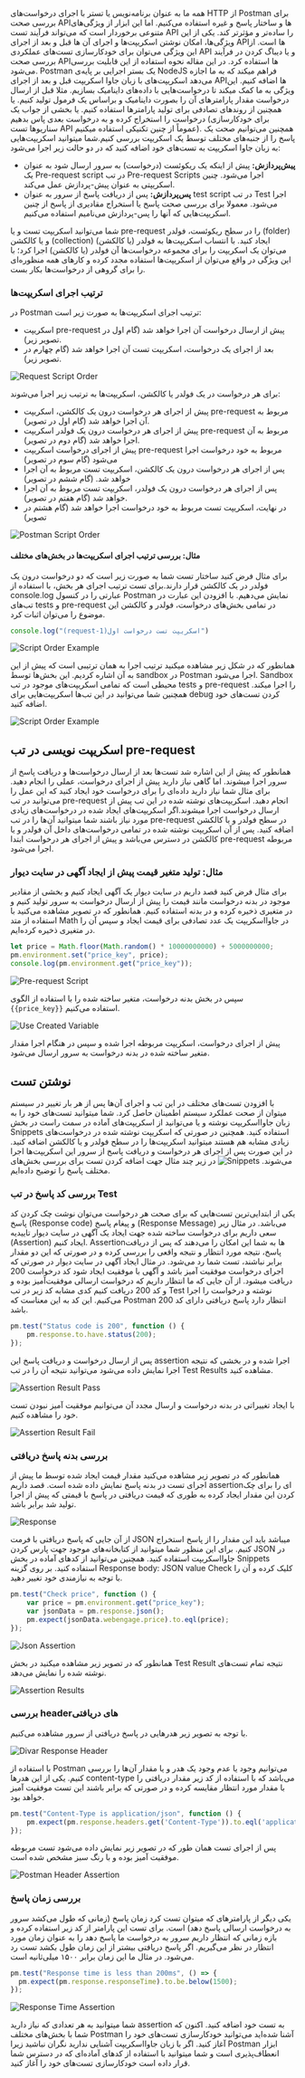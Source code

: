 همه ما به عنوان برنامه‌نویس یا تستر با اجرای درخواست‌های HTTP از Postman برای بررسی صحت APIها و ساختار پاسخ‌ و غیره استفاده می‌کنیم. اما این ابزار از ویژگی‌های متنوعی برخوردار است که می‌تواند فرآیند تست API را ساده‌تر و مؤثرتر کند. یکی از این ویژگی‌ها، امکان نوشتن اسکریپت‌ها و اجرای آن ها قبل و بعد از اجرای APIها است.  از این ویژگی می‌توان برای خودکارسازی تست‌های عملکردی API و یا دیباگ کردن در فرآیند بررسی صحت APIها استفاده کرد. در این مقاله نحوه استفاده از این قابلیت بررسی می‌شود.
Postman یک بستر اجرایی بر پایه‌ی NodeJS فراهم میکند که به ما اجازه می‌دهد اسکریپت‌های با زبان جاوا اسکریپت قبل و بعد از اجرای APIها اضافه کنیم. این ویژگی به ما کمک میکند تا درخواست‌هایی با داده‌های داینامیک بسازیم. مثلا قبل از ارسال درخواست مقدار پارامترهای آن را بصورت داینامیک و براساس یک فرمول تولید کنیم. یا همچنین از روندهای تصادفی برای تولید پارامترها استفاده کنیم. یا بخشی از جواب یک درخواست را استخراج کرده و به درخواست بعدی پاس بدهیم (برای خودکارسازی سناریوها تست API عموماً از چنین تکنیکی استفاده میکنیم). همچنین می‌توانیم صحت یک پاسخ را از جنبه‌های مختلف توسط یک اسکریپت بررسی کنیم.شما میتوانید اسکریپت‌هایی به زبان جاوا اسکریپت به تست‌های خود اضافه کنید که در دو حالت زیر اجرا می‌شود:
* **پیش‌پردازش:** پیش از اینکه یک ریکوئست (درخواست) به سرور ارسال شود به عنوان یک Pre-request script در تب Pre-request Scripts اجرا می‌شود. چنین اسکریپتی به عنوان پیش-پردازش عمل می‌کند.
*  **پس‌پردازش:** پس از دریافت پاسخ از سرور به عنوان test script در تب Test اجرا می‌شود. معمولا برای بررسی صحت پاسخ یا استخراج مقادیری از پاسخ از چنین اسکریپت‌هایی که آنها را پس-پردازش می‌نامیم استفاده می‌کنیم.

شما می‌توانید اسکریپت تست و یا pre-request را در سطح ریکوئست، فولدر (folder) و یا کالکشن (collection) ایجاد کنید. با انتساب اسکریپت‌ها به فولدر (یا کالکشن) می‌توان یک اسکریپت‌ را برای مجموعه درخواست‌ها آن فولدر (یا کالکشن) اجرا کرد؛ با این ویژگی در واقع می‌توان از اسکریپت‌ها استفاده مجدد کرده و کارهای همه منظوره‌ای را برای گروهی از درخواست‌ها بکار بست.

### ترتیب اجرای اسکریپت‌ها
در Postman ترتیب اجرای اسکریپت‌ها به صورت زیر است:
* اسکریپت pre-request پیش از ارسال درخواست آن اجرا خواهد شد (گام اول در تصویر زیر).
* بعد از اجرای یک درخواست، اسکریپت تست آن اجرا خواهد شد (گام چهارم در تصویر زیر). 

![Request Script Order](./resources/request-order-script.png?raw=true "Request Script Order")

برای هر درخواست در یک فولدر یا کالکشن، اسکریپت‌ها به ترتیب زیر اجرا می‌شوند:
* پیش از اجرای هر درخواست درون یک کالکشن، اسکریپت pre-request مربوط به آن اجرا خواهد شد (گام اول در تصویر).
* پیش از اجرای هر درخواست درون یک فولدر اسکریپت pre-request مربوط به آن اجرا خواهد شد (گام دوم در تصویر).
* پیش از اجرای درخواست اسکریپت pre-request مربوط به خود درخواست اجرا می‌شود (گام سوم در تصویر)
* پس از اجرای هر درخواست درون یک کالکشن، اسکریپت تست مربوط به آن اجرا خواهد شد. (گام ششم در تصویر)
* پس از اجرای هر درخواست درون یک فولدر، اسکریپت تست مربوط به آن اجرا خواهد شد (گام هفتم در تصویر).
* در نهایت، اسکریپت تست مربوط به خود درخواست اجرا خواهد شد (گام هشتم در تصویر)

![Postman Script Order](./resources/postman-script-order.png?raw=true "Postman Script Order")

#### مثال: بررسی ترتیب اجرای اسکریپت‌ها در بخش‌های مختلف
برای مثال فرض کنید ساختار تست شما به صورت زیر است که دو درخواست درون یک فولدر در یک کالکشن قرار دارند.برای تست ترتیب اجرای هر بخش، با استفاده از console.log عبارتی را در کنسول Postman نمایش می‌دهیم. با افزودن این عبارت در تب‌های tests و pre-request در تمامی بخش‌های درخواست، فولدر و کالکشن این موضوع را می‌توان اثبات کرد.

```javascript
console.log("(request-1)اسکریپت تست درخواست اول")
```

![Script Order Example](./resources/script-order-example-log.png?raw=true "Script Order Example")

همانطور که در شکل زیر مشاهده میکنید ترتیب اجرا به همان ترتیبی است که پیش از این به آن اشاره کردیم. این بخش‌ها توسط sandbox در Postman اجرا می‌شود. Sandbox محیطی است که تمامی اسکریپت‌های موجود در تب tests و pre-request را اجرا میکند. همچنین شما می‌توانید در این تب‌ها اسکریپت‌هایی برای debug کردن تست‌های خود اضافه کنید.


![Script Order Example](./resources/postman-script-order-example.png?raw=true "Script Order Example")

## اسکریپت نویسی در تب pre-request
همانطور که پیش از این اشاره شد تست‌ها بعد از ارسال درخواست‌ها و دریافت پاسخ از سرور اجرا میشوند. اما گاهی نیاز دارید پیش از اجرای درخواست، عملی را انجام دهید. برای مثال شما نیاز دارید داده‌ای را برای درخواست خود ایجاد کنید که این عمل را می‌توانید در تب pre-request انجام دهید. اسکریپت‌های نوشته شده در این تب پیش از ارسال درخواست اجرا میشوند.اگر اسکریپت‌های ایجاد شده در درخواست‌های زیادی مورد نیاز باشند شما میتوانید آن‌ها را در تب pre-request در سطح فولدر و یا کالکشن اضافه کنید. پس از آن اسکریپت نوشته شده در تمامی درخواست‌های داخل آن فولدر و یا کالکشن در دسترس می‌باشد و پیش از اجرای هر درخواست ابتدا pre-request مربوطه اجرا می‌شود.

### مثال: تولید متغیر قیمت پیش از ایجاد آگهی در سایت دیوار
 برای مثال فرض کنید قصد داریم در سایت دیوار یک آگهی ایجاد کنیم و بخشی از مقادیر موجود در بدنه درخواست مانند قیمت را پیش از ارسال درخواست به سرور تولید کنیم و در متغیری ذخیره کرده و در بدنه استفاده کنیم. همانطور که در تصویر مشاهده می‌کنید با استفاده از متد Math در جاوااسکریپت یک عدد تصادفی برای قیمت ایجاد و سپس آن را در متغیری ذخیره کرده‌ایم.

```javascript
let price = Math.floor(Math.random() * 10000000000) + 5000000000;
pm.environment.set("price_key", price);
console.log(pm.environment.get("price_key"));
```

![Pre-request Script](./resources/pre-request-script.png?raw=true "Pre-request Script")

سپس در بخش بدنه درخواست، متغیر ساخته شده را با استفاده از الگوی `{{price_key}}` استفاده می‌کنیم.

![Use Created Variable](./resources/use-created-variable.png?raw=true "Use Created Variable")

پیش از اجرای درخواست، اسکریپت مربوطه اجرا شده و سپس در هنگام اجرا مقدار متغیر ساخته شده‌ در بدنه درخواست به سرور ارسال می‌شود.

## نوشتن تست
با افزودن تست‌های مختلف در این تب و اجرای آن‌ها پس از هر بار تغییر در سیستم میتوان از صحت عملکرد سیستم اطمینان حاصل کرد. شما میتوانید تست‌های خود را به زبان جاوااسکریپت نوشته و یا می‌توانید از اسکریپت‌های آماده در سمت راست در بخش Snippets استفاده کنید. همچنین در صورتی که اسکریپت نوشته شده در درخواست‌های زیادی مشابه هم هستند میتوانید اسکریپت‌ها را در سطح فولدر و یا کالکشن اضافه کنید. در این صورت پس از اجرای هر درخواست و دریافت پاسخ از سرور این اسکریپت‌ها اجرا می‌شوند.
![Snippets](./resources/snippets.png?raw=true "Snippets")
در زیر چند مثال جهت اضافه کردن تست برای بررسی بخش‌های مختلف پاسخ را توضیح داده‌ایم.

### بررسی کد پاسخ در تب Test
یکی از ابتدایی‌ترین تست‌هایی که برای صحت هر درخواست می‌توان نوشت چک کردن کد پاسخ (Response code) و پیغام پاسخ (Response Message) می‌باشد. در مثال زیر سعی داریم برای درخواست ساخته شده جهت ایجاد یک آگهی در سایت دیوار تاییدیه (Assertion) ایجاد کنیم. Assertionها به شما این امکان را می‌دهند که پس از دریافت پاسخ‌‌، نتیجه مورد انتظار و نتیجه واقعی را بررسی کرده و در صورتی که این دو مقدار برابر نباشند، تست شما رد می‌شود. در مثال ایجاد آگهی در سایت دیوار در صورتی که اجرای درخواست موفقیت آمیز باشد و آگهی با موفقیت ایجاد شود کد درخواست 200 دریافت میشود. از آن ‌جایی که ما انتظار داریم که درخواست ارسالی موفقیت‌آمیز بوده و و کد 200 دریافت کنیم کدی مشابه کد زیر در تب Test نوشته و درخواست را اجرا می‌کنیم. این کد به این معناست که Postman انتظار دارد پاسخ دریافتی دارای کد 200 باشد.

```javascript
pm.test("Status code is 200", function () {
    pm.response.to.have.status(200);
});
```
پس از ارسال درخواست و دریافت پاسخ این assertion اجرا شده و در بخشی که نتیجه اجرا نمایش داده می‌شود می‌توانید نتیجه آن را در تب Test Results مشاهده کنید.

![Assertion Result Pass](./resources/assertion-result-pass.png?raw=true "Assertion Result Pass")

با ایجاد تغییراتی در بدنه درخواست و ارسال مجدد آن می‌توانیم موفقیت آمیز نبودن تست خود را مشاهده کنیم. 

![Assertion Result Fail](./resources/assertion-result-fail.png?raw=true "Assertion Result Fail")

### بررسی بدنه پاسخ دریافتی

همانطور که در تصویر زیر مشاهده می‌کنید مقدار قیمت ایجاد شده توسط ما پیش از اجرای تست در بدنه پاسخ نمایش داده شده است. قصد داریم assertionای را برای چک کردن این مقدار ایجاد کرده به طوری که قیمت دریافتی در پاسخ با قیمتی که پیش از اجرا تولید شد برابر باشد.

![Response](./resources/response.png?raw=true "Response")

از آن جایی که پاسخ دریافتی با فرمت JSON میباشد باید این مقدار را از پاسخ استخراج کنیم. برای این منظور شما میتوانید از کتابخانه‌های موجود جهت پارس کردن JSON در جاوااسکربپت استفاده کنید. همچنین می‌توانید از کدهای آماده در بخش Snippets استفاده کنید. بر روی گزینه Response body: JSON value Check کلیک کرده و آن را با توجه به نیازمندی خود تغییر دهید.

```javascript
pm.test("Check price", function () {
    var price = pm.environment.get("price_key");
    var jsonData = pm.response.json();
    pm.expect(jsonData.webengage.price).to.eql(price);
});
```

![Json Assertion](./resources/json-assertion.png?raw=true "Json Assertion")

همانطور که در تصویر زیر مشاهده میکنید در بخش Test Result نتیجه تمام تست‌های نوشته شده را نمایش می‌دهد.

![Assertion Results](./resources/assertion-results.png?raw=true "Assertion Results")

### بررسی headerهای دریافتی

با توجه به تصویر زیر هدرهایی در پاسخ دریافتی از سرور مشاهده می‌کنیم.

![Divar Response Header](./resources/divar-response-header.png?raw=true "Divar Response Header")

با استفاده از Postman می‌توانیم وجود یا عدم وجود یک هدر و یا مقدار آن‌ها را بررسی کنیم. یکی از این هدرها content-type می‌باشد که با استفاده از کد زیر مقدار دریافتی را با مقدار مورد انتظار مقایسه کرده و در صورتی که برابر باشند این تست موفقیت آمیز خواهد بود.

```javascript
pm.test("Content-Type is application/json", function () {
    pm.expect(pm.response.headers.get('Content-Type')).to.eql('application/json');
});
```
پس از اجرای تست همان طور که در تصویر زیر نمایش داده می‌شود تست مربوطه موفقیت آمیز بوده و با رنگ سبز مشخص شده است.

![Postman Header Assertion](./resources/postman-header-assertion.png?raw=true "Postman Header Assertion")

### بررسی زمان پاسخ

یکی دیگر از پارامترهای که میتوان تست کرد زمان پاسخ (زمانی که طول می‌کشد سرور به درخواست ارسالی پاسخ دهد) است. برای تست این پارامتر از کد زیر استفاده کرده و بازه زمانی که انتظار داریم سرور به درخواست ما پاسخ دهد را به عنوان زمان مورد انتظار در نظر می‌گیریم. اگر پاسخ دریافتی بیشتر از این زمان طول بکشد تست رد می‌شود. در مثال ما این زمان برابر ۱۵۰۰ میلی‌ثانیه است.
```javascript
pm.test("Response time is less than 200ms", () => {
  pm.expect(pm.response.responseTime).to.be.below(1500);
});
```

![Response Time Assertion](./resources/response-time-assertion.png?raw=true "Response Time Assertion")

شما میتوانید به هر تعدادی که نیاز دارید  assertion به تست خود اضافه کنید. اکنون که شما با بخش‌های مختلف Postman آشنا شده‌اید می‌توانید خودکارسازی تست‌های خود را آغاز کنید. اگر با زبان جاوااسکریپت آشنایی ندارید نگران نباشید زیرا Postman ابزار انعطاف‌پذیری است و شما میتوانید با استفاده از کدهای آماده‌ای که در دسترس شما قرار داده است خودکارسازی تست‌های خود را آغاز کنید.

